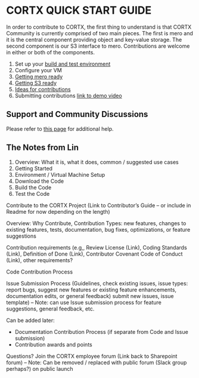 CORTX QUICK START GUIDE
=======================

In order to contribute to CORTX, the first thing to understand is that CORTX Community is currently comprised of two main pieces.  The first is mero and it is the central component providing object and key-value storage.  The second component is our S3 interface to mero.  Contributions are welcome in either or both of the components.

1. Set up your [build and test environment](BUILD_ENVIRONMENT.md)
2. Configure your VM
3. [Getting mero ready](MeroQuickStart.md)
4. [Getting S3 ready](S3QuickStart.md)
5. [Ideas for contributions](SuggestedContributions.md)
6. Submitting contributions [link to demo video](https://seagatetechnology.sharepoint.com/:v:/r/sites/CORTX/Shared%20Documents/EOS-Training/EOS%20Core%20Training/Codacy%20work%20sync.mp4?csf=1&web=1&e=QQcePf)

Support and Community Discussions
-------
Please refer to [this page](SUPPORT.md) for additional help.


The Notes from Lin
------------------
1. Overview: What it is, what it does, common / suggested use cases
2. Getting Started 
2. Environment / Virtual Machine Setup
3. Download the Code
4. Build the Code
5. Test the Code

Contribute to the CORTX Project (Link to Contributor’s Guide – or include in Readme for now depending on the length)

Overview: Why Contribute, Contribution Types: new features, changes to existing features, tests, documentation, bug fixes, optimizations, or feature suggestions

Contribution requirements (e.g,, Review License (Link), Coding Standards (Link), Definition of Done (Link), Contributor Covenant Code of Conduct (Link), other requirements?  

Code Contribution Process

Issue Submission Process (Guidelines, check existing issues, issue types: report bugs, suggest new features or existing feature enhancements, documentation edits, or general feedback) submit new issues, issue template) – Note: can use Issue submission process for feature suggestions, general feedback, etc.
 
Can be added later:
* Documentation Contribution Process (if separate from Code and Issue submission)
* Contribution awards and points
 
Questions? Join the CORTX employee forum (Link back to Sharepoint forum) – Note: Can be removed / replaced with public forum (Slack group perhaps?) on public launch

